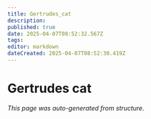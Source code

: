 ```yaml
---
title: Gertrudes_cat
description: 
published: true
date: 2025-04-07T08:52:32.567Z
tags: 
editor: markdown
dateCreated: 2025-04-07T08:52:30.419Z
---
```


# Gertrudes cat

*This page was auto-generated from structure.*